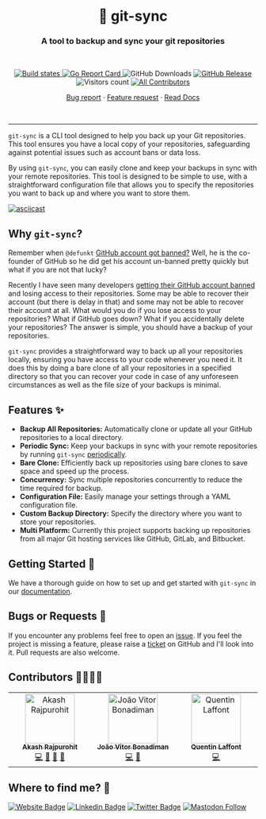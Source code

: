 <h1 align="center" style="border-bottom: none;">🔄 git-sync</h1>
<h3 align="center">A tool to backup and sync your git repositories</h3>
<br />
<p align="center">
  <a href="https://github.com/AkashRajpurohit/git-sync/actions/workflows/release.yml">
    <img alt="Build states" src="https://github.com/AkashRajpurohit/git-sync/actions/workflows/release.yml/badge.svg">
  </a>
  <a href="https://goreportcard.com/report/github.com/AkashRajpurohit/git-sync">
    <img alt="Go Report Card" src="https://goreportcard.com/badge/github.com/AkashRajpurohit/git-sync">
  </a>
  <img alt="GitHub Downloads" src="https://img.shields.io/github/downloads/AkashRajpurohit/git-sync/total">
  <a href="https://github.com/AkashRajpurohit/git-sync/releases/latest">
    <img alt="GitHub Release" src="https://img.shields.io/github/v/release/AkashRajpurohit/git-sync">
  </a>
  <img alt="Visitors count" src="https://visitor-badge.laobi.icu/badge?page_id=@akashrajpurohit~git-sync.visitor-badge&style=flat-square">
  <a href="#contributors-">
    <img alt="All Contributors" src="https://img.shields.io/github/all-contributors/AkashRajpurohit/git-sync?color=1f85bf">
  </a>

  <p align="center">
    <a href="https://github.com/AkashRajpurohit/git-sync/issues/new?template=bug_report.yml">Bug report</a>
    ·
    <a href="https://github.com/AkashRajpurohit/git-sync/issues/new?template=feature_request.yml">Feature request</a>
    ·
    <a href="https://github.com/AkashRajpurohit/git-sync/wiki">Read Docs</a>
  </p>
</p>
<br />
<hr />

`git-sync` is a CLI tool designed to help you back up your Git repositories. This tool ensures you have a local copy of your repositories, safeguarding against potential issues such as account bans or data loss.

By using `git-sync`, you can easily clone and keep your backups in sync with your remote repositories. This tool is designed to be simple to use, with a straightforward configuration file that allows you to specify the repositories you want to back up and where you want to store them.

[![asciicast](https://asciinema.org/a/670519.svg)](https://asciinema.org/a/670519)

## Why `git-sync`?

Remember when `@defunkt` [GitHub account got banned?](https://twitter.com/defunkt/status/1754610843361362360) Well, he is the co-founder of GitHub so he did get his account un-banned pretty quickly but what if you are not that lucky?

Recently I have seen many developers [getting their GitHub account banned](https://www.reddit.com/r/github/search/?q=account+got+banned&sort=new) and losing access to their repositories. Some may be able to recover their account (but there is delay in that) and some may not be able to recover their account at all. What would you do if you lose access to your repositories? What if GitHub goes down? What if you accidentally delete your repositories? The answer is simple, you should have a backup of your repositories.

`git-sync` provides a straightforward way to back up all your repositories locally, ensuring you have access to your code whenever you need it. It does this by doing a bare clone of all your repositories in a specified directory so that you can recover your code in case of any unforeseen circumstances as well as the file size of your backups is minimal.

## Features ✨

- **Backup All Repositories:** Automatically clone or update all your GitHub repositories to a local directory.
- **Periodic Sync:** Keep your backups in sync with your remote repositories by running `git-sync` [periodically](https://github.com/AkashRajpurohit/git-sync/wiki/Setup-Periodic-Backups).
- **Bare Clone:** Efficiently back up repositories using bare clones to save space and speed up the process.
- **Concurrency:** Sync multiple repositories concurrently to reduce the time required for backup.
- **Configuration File:** Easily manage your settings through a YAML configuration file.
- **Custom Backup Directory:** Specify the directory where you want to store your repositories.
- **Multi Platform:** Currently this project supports backing up repositories from all major Git hosting services like GitHub, GitLab, and Bitbucket.

## Getting Started 🚀

We have a thorough guide on how to set up and get started with `git-sync` in our [documentation](https://github.com/AkashRajpurohit/git-sync/wiki).

## Bugs or Requests 🐛

If you encounter any problems feel free to open an [issue](https://github.com/AkashRajpurohit/git-sync/issues/new?template=bug_report.yml). If you feel the project is missing a feature, please raise a [ticket](https://github.com/AkashRajpurohit/git-sync/issues/new?template=feature_request.yml) on GitHub and I'll look into it. Pull requests are also welcome.

## Contributors 🫱🏻‍🫲🏼

<!-- ALL-CONTRIBUTORS-LIST:START - Do not remove or modify this section -->
<!-- prettier-ignore-start -->
<!-- markdownlint-disable -->
<table>
  <tbody>
    <tr>
      <td align="center" valign="top" width="14.28%"><a href="https://akashrajpurohit.com/?ref=git-sync"><img src="https://avatars.githubusercontent.com/u/30044630?v=4?s=100" width="100px;" alt="Akash Rajpurohit"/><br /><sub><b>Akash Rajpurohit</b></sub></a><br /><a href="#code-AkashRajpurohit" title="Code">💻</a> <a href="#ideas-AkashRajpurohit" title="Ideas, Planning, & Feedback">🤔</a> <a href="#review-AkashRajpurohit" title="Reviewed Pull Requests">👀</a> <a href="#doc-AkashRajpurohit" title="Documentation">📖</a></td>
      <td align="center" valign="top" width="14.28%"><a href="https://joao.bonadiman.dev"><img src="https://avatars.githubusercontent.com/u/18357636?v=4?s=100" width="100px;" alt="João Vitor Bonadiman"/><br /><sub><b>João Vitor Bonadiman</b></sub></a><br /><a href="#code-jbonadiman" title="Code">💻</a> <a href="#ideas-jbonadiman" title="Ideas, Planning, & Feedback">🤔</a></td>
      <td align="center" valign="top" width="14.28%"><a href="https://qlaffont.com"><img src="https://avatars.githubusercontent.com/u/10044790?v=4?s=100" width="100px;" alt="Quentin Laffont"/><br /><sub><b>Quentin Laffont</b></sub></a><br /><a href="#code-qlaffont" title="Code">💻</a></td>
    </tr>
  </tbody>
</table>

<!-- markdownlint-restore -->
<!-- prettier-ignore-end -->

<!-- ALL-CONTRIBUTORS-LIST:END -->

## Where to find me? 👀

[![Website Badge](https://img.shields.io/badge/-akashrajpurohit.com-3b5998?logo=google-chrome&logoColor=white)](https://akashrajpurohit.com/)
[![Linkedin Badge](https://img.shields.io/badge/-@AkashRajpurohit-0e76a8?logo=Linkedin&logoColor=white)](https://linkedin.com/in/AkashRajpurohit)
[![Twitter Badge](https://img.shields.io/twitter/follow/akashwhocodes)](https://twitter.com/AkashWhoCodes)
[![Mastodon Follow](https://img.shields.io/mastodon/follow/112372456922065040)](https://mastodon.social/@akashrajpurohit)
